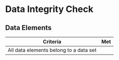 # Data Integrity Check
## Data Elements

| Criteria                        | Met |
|---------------------------------|-----|
| All data elements belong to a data set |  
